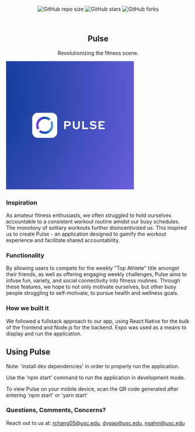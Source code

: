 <div align="center">
  
  ![GitHub repo size](https://img.shields.io/github/repo-size/geeky-prashant/react-native-fitness-app)
  ![GitHub stars](https://img.shields.io/github/stars/geeky-prashant/react-native-fitness-app?style=social)
  ![GitHub forks](https://img.shields.io/github/forks/geeky-prashant/react-native-fitness-app?style=social)
 
  <br />

  <h2 align="center">Pulse</h2>

  Revolutionizing the fitness scene.

</div>

<img src="./assets/Pulse.png" alt="Pulse Logo" width="350">


### Inspiration
As amateur fitness enthusiasts, we often struggled to hold ourselves accountable to a consistent workout routine amidst our busy schedules. The monotony of solitary workouts further disincentivized us. This inspired us to create Pulse - an application designed to gamify the workout experience and facilitate shared accountability.

### Functionality
By allowing users to compete for the weekly "Top Athlete" title amongst their friends, as well as offering engaging weekly challenges, Pulse aims to infuse fun, variety, and social connectivity into fitness routines. Through these features, we hope to not only motivate ourselves, but other busy people struggling to self-motivate, to pursue health and wellness goals.

### How we built it 
We followed a fullstack approach to our app, using React Native for the bulk of the frontend and Node.js for the backend. Expo was used as a means to display and run the application.

## Using Pulse

Note: 'install dev dependencies' in order to properly run the application. 

Use the 'npm start' command to run the application in development mode. 

To view Pulse on your mobile device, scan the QR code generated after entering 'npm start' or 'yarn start'

### Questions, Comments, Concerns?

Reach out to us at: rchang05@usc.edu, dygao@usc.edu, nsahni@usc.edu

